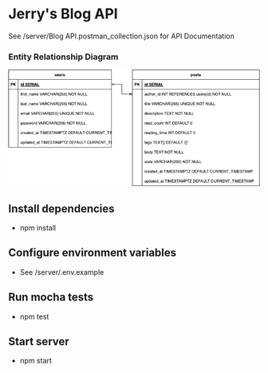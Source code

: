 # Jerry's Blog API
See /server/Blog API.postman_collection.json for API Documentation

### Entity Relationship Diagram
![ERD](/ERD.jpg)

## Install dependencies
- npm install

## Configure environment variables
- See /server/.env.example

## Run mocha tests
- npm test

## Start server
- npm start
